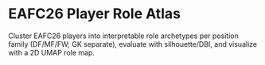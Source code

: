 # EAFC26 Player Role Atlas

Cluster EAFC26 players into interpretable role archetypes per position family (DF/MF/FW; GK separate), evaluate with silhouette/DBI, and visualize with a 2D UMAP role map.
